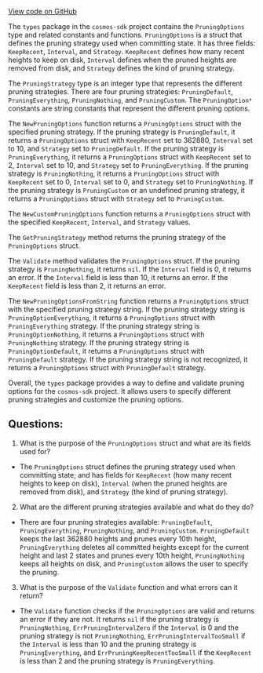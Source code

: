 [View code on GitHub](https://github.com/cosmos/cosmos-sdk/blob/main/store/pruning/types/options.go)

The `types` package in the `cosmos-sdk` project contains the `PruningOptions` type and related constants and functions. `PruningOptions` is a struct that defines the pruning strategy used when committing state. It has three fields: `KeepRecent`, `Interval`, and `Strategy`. `KeepRecent` defines how many recent heights to keep on disk, `Interval` defines when the pruned heights are removed from disk, and `Strategy` defines the kind of pruning strategy. 

The `PruningStrategy` type is an integer type that represents the different pruning strategies. There are four pruning strategies: `PruningDefault`, `PruningEverything`, `PruningNothing`, and `PruningCustom`. The `PruningOption*` constants are string constants that represent the different pruning options. 

The `NewPruningOptions` function returns a `PruningOptions` struct with the specified pruning strategy. If the pruning strategy is `PruningDefault`, it returns a `PruningOptions` struct with `KeepRecent` set to 362880, `Interval` set to 10, and `Strategy` set to `PruningDefault`. If the pruning strategy is `PruningEverything`, it returns a `PruningOptions` struct with `KeepRecent` set to 2, `Interval` set to 10, and `Strategy` set to `PruningEverything`. If the pruning strategy is `PruningNothing`, it returns a `PruningOptions` struct with `KeepRecent` set to 0, `Interval` set to 0, and `Strategy` set to `PruningNothing`. If the pruning strategy is `PruningCustom` or an undefined pruning strategy, it returns a `PruningOptions` struct with `Strategy` set to `PruningCustom`.

The `NewCustomPruningOptions` function returns a `PruningOptions` struct with the specified `KeepRecent`, `Interval`, and `Strategy` values.

The `GetPruningStrategy` method returns the pruning strategy of the `PruningOptions` struct.

The `Validate` method validates the `PruningOptions` struct. If the pruning strategy is `PruningNothing`, it returns `nil`. If the `Interval` field is 0, it returns an error. If the `Interval` field is less than 10, it returns an error. If the `KeepRecent` field is less than 2, it returns an error.

The `NewPruningOptionsFromString` function returns a `PruningOptions` struct with the specified pruning strategy string. If the pruning strategy string is `PruningOptionEverything`, it returns a `PruningOptions` struct with `PruningEverything` strategy. If the pruning strategy string is `PruningOptionNothing`, it returns a `PruningOptions` struct with `PruningNothing` strategy. If the pruning strategy string is `PruningOptionDefault`, it returns a `PruningOptions` struct with `PruningDefault` strategy. If the pruning strategy string is not recognized, it returns a `PruningOptions` struct with `PruningDefault` strategy. 

Overall, the `types` package provides a way to define and validate pruning options for the `cosmos-sdk` project. It allows users to specify different pruning strategies and customize the pruning options.
## Questions: 
 1. What is the purpose of the `PruningOptions` struct and what are its fields used for?
- The `PruningOptions` struct defines the pruning strategy used when committing state, and has fields for `KeepRecent` (how many recent heights to keep on disk), `Interval` (when the pruned heights are removed from disk), and `Strategy` (the kind of pruning strategy).
2. What are the different pruning strategies available and what do they do?
- There are four pruning strategies available: `PruningDefault`, `PruningEverything`, `PruningNothing`, and `PruningCustom`. `PruningDefault` keeps the last 362880 heights and prunes every 10th height, `PruningEverything` deletes all committed heights except for the current height and last 2 states and prunes every 10th height, `PruningNothing` keeps all heights on disk, and `PruningCustom` allows the user to specify the pruning.
3. What is the purpose of the `Validate` function and what errors can it return?
- The `Validate` function checks if the `PruningOptions` are valid and returns an error if they are not. It returns `nil` if the pruning strategy is `PruningNothing`, `ErrPruningIntervalZero` if the `Interval` is 0 and the pruning strategy is not `PruningNothing`, `ErrPruningIntervalTooSmall` if the `Interval` is less than 10 and the pruning strategy is `PruningEverything`, and `ErrPruningKeepRecentTooSmall` if the `KeepRecent` is less than 2 and the pruning strategy is `PruningEverything`.